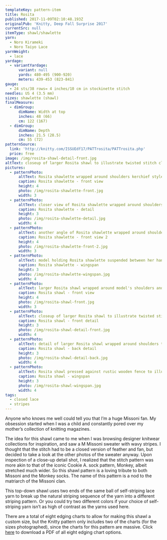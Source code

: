 ```yaml
---
templateKey: pattern-item
title: Rosita
published: 2017-11-09T02:10:48.193Z
originalPub: 'Knitty, Deep Fall Surprise 2017'
currentSrc: null
itemType: shawl/shawlette
yarn:
  - Noro Kirameki
  - Noro Taiyo Lace
yarnWeight:
  - lace
yardage:
  - variantYardage:
      variant: null
      yards: 480-495 (900-920)
      meters: 439-453 (823-841)
gauge:
  - 24 sts/38 rows= 4 inches/10 cm in stockinette stitch
needles: US 4 (3.5 mm)
sizes: shawlette (shawl)
finalMeasure:
  - dimGroup:
      dimName: Width at top
      inches: 48 (66)
      cm: 122 (167)
  - dimGroup:
      dimName: Depth
      inches: 21.5 (28.5)
      cm: 55 (72)
patternSource:
  link: 'http://knitty.com/ISSUEdf17/PATTrosita/PATTrosita.php'
  price: free
image: /img/rosita-shawl-detail-front.jpg
altText: closeup of larger Rosita shawl to illustrate twisted stitch closed lace texture, also features copper shawl pin with large hand-blown glass beads
pictures:
  - patternPhoto:
      altText: Rosita shawlette wrapped around shoulders kerchief style
      caption: Rosita shawlette - front view
      height: 4
      photo: /img/rosita-shawlette-front.jpg
      width: 3
  - patternPhoto:
      altText: closer view of Rosita shawlette wrapped around shoulders to detail the twisted stitch texture
      caption: Rosita shawlette - detail
      height: 3
      photo: /img/rosita-shawlette-detail.jpg
      width: 4
  - patternPhoto:
      altText: another angle of Rosita shawlette wrapped around shoulders kerchief style, with model sitting on edge of rock wall with feet positioned to show off sneakers
      caption: Rosita shawlette - front view 2
      height: 4
      photo: /img/rosita-shawlette-front-2.jpg
      width: 3
  - patternPhoto:
      altText: model holding Rosita shawlette suspended between her hands to demonstrate flat shape 
      caption: Rosita shawlette - wingspan
      height: 3
      photo: /img/rosita-shawlette-wingspan.jpg
      width: 4
  - patternPhoto:
      altText: larger Rosita shawl wrapped around model's shoulders and held in place with beaded shawl pin
      caption: Rosita shawl - front view
      height: 4
      photo: /img/rosita-shawl-front.jpg
      width: 3
  - patternPhoto:
      altText: closeup of larger Rosita shawl to illustrate twisted stitch closed lace texture, also features copper shawl pin with large hand-blown glass beads
      caption: Rosita shawl - front detail
      height: 3
      photo: /img/rosita-shawl-detail-front.jpg
      width: 4
  - patternPhoto:
      altText: detail of larger Rosita shawl wrapped around shoulders to show off the wavy stripes, with model's back facing camera
      caption: Rosita shawl - back detail
      height: 3
      photo: /img/rosita-shawl-detail-back.jpg
      width: 4
  - patternPhoto:
      altText: Rosita shawl pressed against rustic wooden fence to illustrate flat shape
      caption: Rosita shawl - wingspan
      height: 3
      photo: /img/rosita-shawl-wingspan.jpg
      width: 4
tags:
  - closed lace
  - stripes
---
```

Anyone who knows me well could tell you that I’m a huge Missoni fan. My obsession started when I was a child and constantly pored over my mother’s collection of knitting magazines.

The idea for this shawl came to me when I was browsing designer knitwear collections for inspiration, and saw a M Missoni sweater with wavy stripes. I thought that the stitch had to be a closed version of feather and fan, but decided to take a look at the other photos of the sweater anyway. Upon inspection of a close-up detail shot, I realized that the stitch pattern was more akin to that of the iconic Cookie A. sock pattern, Monkey, albeit stretched much wider. So this shawl pattern is a loving tribute to both Missoni and the Monkey socks. The name of this pattern is a nod to the matriarch of the Missoni clan.

This top-down shawl uses two ends of the same ball of self-striping lace yarn to break up the natural striping sequence of the yarn into a different striping pattern. Or you could try two different colors if your choice of self-striping yarn isn’t as high of contrast as the yarns used here.

There are a total of eight edging charts to allow for making this shawl a custom size, but the Knitty pattern only includes two of the charts (for the sizes photographed), since the charts for this pattern are massive. Click [here](https://drive.google.com/open?id=1HkTYXcBGnGLsdpPVKBtHHDPrIEKgaANd) to download a PDF of all eight edging chart options.
